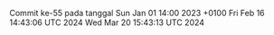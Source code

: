 Commit ke-55 pada tanggal Sun Jan 01 14:00 2023 +0100
Fri Feb 16 14:43:06 UTC 2024
Wed Mar 20 15:43:13 UTC 2024
